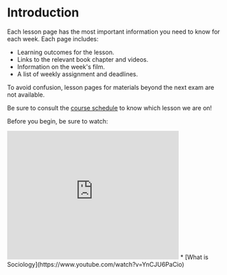 # Introduction

Each lesson page has the most important information you need to know for each week. Each page includes:
* Learning outcomes for the lesson.
* Links to the relevant book chapter and videos.
* Information on the week's film.
* A list of weekly assignment and deadlines.

To avoid confusion, lesson pages for materials beyond the next exam are not available.

Be sure to consult the [course schedule](https://soci101.org/syllabus/schedule.html) to know which lesson we are on!

Before you begin, be sure to watch:



<iframe
    width="400"
    height="300"
    src="https://www.youtube.com/watch?v=YnCJU6PaCio"
    frameborder="0"
    allowfullscreen
></iframe>
* [What is Sociology](https://www.youtube.com/watch?v=YnCJU6PaCio)
